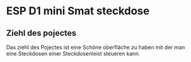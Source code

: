 # ESP D1 mini Smat steckdose
## Ziehl des pojectes
Das ziehl des Pojectes ist eine Schöne oberfläche zu haben mit der man eine Steckdosen einer Steckdosenleist steueren kann.